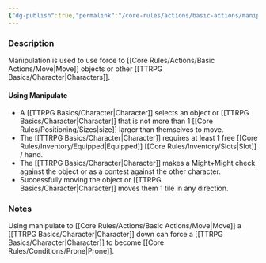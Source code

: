 ```yaml
---
{"dg-publish":true,"permalink":"/core-rules/actions/basic-actions/manipulate/"}
---
```


### Description
Manipulation is used to use force to [[Core Rules/Actions/Basic Actions/Move\|Move]] objects or other [[TTRPG Basics/Character\|Characters]].

#### Using Manipulate
- A [[TTRPG Basics/Character\|Character]] selects an object or [[TTRPG Basics/Character\|Character]] that is not more than 1 [[Core Rules/Positioning/Sizes\|size]] larger than themselves to move. 
- The [[TTRPG Basics/Character\|Character]] requires at least 1 free [[Core Rules/Inventory/Equipped\|Equipped]] [[Core Rules/Inventory/Slots\|Slot]] / hand.
- The [[TTRPG Basics/Character\|Character]] makes a Might+Might check against the object or as a contest against the other character.
- Successfully moving the object or [[TTRPG Basics/Character\|Character]] moves them 1 tile in any direction.

### Notes
Using manipulate to [[Core Rules/Actions/Basic Actions/Move\|Move]] a [[TTRPG Basics/Character\|Character]] down can force a [[TTRPG Basics/Character\|Character]] to become [[Core Rules/Conditions/Prone\|Prone]].